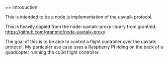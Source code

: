 == Introduction

This is intended to be a node.js implementation of the uavtalk protocol.

This is heavily copied from the node-uavtalk-proxy library from grantmd.  https://github.com/grantmd/node-uavtalk-proxy

The goal of this is to be able to control a flight controller over the uavtalk protocol.  My particular use case uses a Raspberry PI riding on the back of a quadcopter running the cc3d flight controller.
